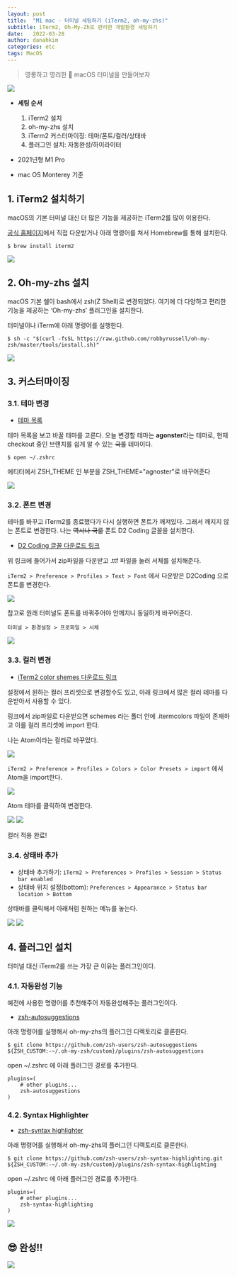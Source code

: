 ```yaml
---
layout: post
title:  "M1 mac - 터미널 세팅하기 (iTerm2, oh-my-zhs)"
subtitle: iTerm2, Oh-My-Zh로 편리한 개발환경 세팅하기
date:   2022-03-28
author: danahkim
categories: etc
tags: MacOS
---
```


> 영롱하고 영리한 🍎 macOS 터미널을 만들어보자

<img src="/assets/images/M1-mac-iTerm2-setting/iTerm2-setting-01.png">

- **세팅 순서**
    1. iTerm2 설치
    1. oh-my-zhs 설치
    1. iTerm2 커스터마이징: 테마/폰트/컬러/상태바
    1. 플러그인 설치: 자동완성/하이라이터

- 2021년형 M1 Pro
- mac OS Monterey 기준

## 1. iTerm2 설치하기

macOS의 기본 터미널 대신 더 많은 기능을 제공하는 iTerm2를 많이 이용한다. 

[공식 홈페이지](https://iterm2.com/)에서 직접 다운받거나 아래 명령어를 쳐서 Homebrew를 통해 설치한다.

```console
$ brew install iterm2
```

<img src="/assets/images/M1-mac-iTerm2-setting/iTerm2-setting-02.png">

## 2. Oh-my-zhs 설치

macOS 기본 쉘이 bash에서 zsh(Z Shell)로 변경되었다. 여기에 더 다양하고 편리한 기능을 제공하는  ‘Oh-my-zhs’ 플러그인을 설치한다.

터미널이나 iTerm에 아래 명령어를 실행한다.

```console
$ sh -c "$(curl -fsSL https://raw.github.com/robbyrussell/oh-my-zsh/master/tools/install.sh)"
```

<img src="/assets/images/M1-mac-iTerm2-setting/iTerm2-setting-03.png">

## 3. 커스터마이징

### 3.1. 테마 변경

- [테마 목록](https://github.com/ohmyzsh/ohmyzsh/wiki/Themes)

테마 목록을 보고 바꿀 테마를 고른다. 오늘 변경할 테마는 **agonster**라는 테마로, 현재 checkout 중인 브랜치를 쉽게 알 수 있는 ~~국룰~~ 테마이다.

```console
$ open ~/.zshrc
```

에티터에서 ZSH_THEME 인 부분을 ZSH_THEME="agnoster"로 바꾸어준다

<img src="/assets/images/M1-mac-iTerm2-setting/iTerm2-setting-04.png">

### 3.2. 폰트 변경

테마를 바꾸고 iTerm2를 종료했다가 다시 실행하면 폰트가 깨져있다. 그래서 깨지지 않는 폰트로 변경한다. 나는 ~~역시나 국룰~~ 폰트 D2 Coding 글꼴을 설치한다.

- [D2 Coding 글꼴 다운로드 링크](https://github.com/naver/d2codingfont)

위 링크에 들어가서 zip파일을 다운받고 .ttf 파일을 눌러 서체를 설치해준다.

`iTerm2 > Preference > Profiles > Text > Font` 에서 다운받은 D2Coding 으로 폰트를 변경한다.

<img src="/assets/images/M1-mac-iTerm2-setting/iTerm2-setting-05.png">

참고로 원래 터미널도 폰트를 바꿔주어야 안깨지니 동일하게 바꾸어준다.

`터미널 > 환경설정 > 프로파일 > 서체`

<img src="/assets/images/M1-mac-iTerm2-setting/iTerm2-setting-06.png">

### 3.3. 컬러 변경

- [iTerm2 color shemes 다운로드 링크](https://iterm2colorschemes.com/)

설정에서 원하는 컬러 프리셋으로 변경할수도 있고, 아래 링크에서 많은 컬러 테마를 다운받아서 사용할 수 있다.

링크에서 zip파일로 다운받으면 schemes 라는 폴더 안에 .itermcolors 파일이 존재하고 이를 컬러 프리셋에 import 한다.

나는 Atom이라는 컬러로 바꾸었다.

<img src="/assets/images/M1-mac-iTerm2-setting/iTerm2-setting-07.png">

`iTerm2 > Preference > Profiles > Colors > Color Presets > import` 에서 Atom을 import한다.

<img src="/assets/images/M1-mac-iTerm2-setting/iTerm2-setting-08.png">

Atom 테마를 클릭하여 변경한다.

<img src="/assets/images/M1-mac-iTerm2-setting/iTerm2-setting-09.png">

<img src="/assets/images/M1-mac-iTerm2-setting/iTerm2-setting-10.png">

컬러 적용 완료!

### 3.4. 상태바 추가

- 상태바 추가하기: `iTerm2 > Preferences > Profiles > Session > Status bar enabled`
- 상태바 위치 설정(bottom): `Preferences > Appearance > Status bar location > Bottom`

상태바를 클릭해서 아래처럼 원하는 메뉴를 놓는다. 

<img src="/assets/images/M1-mac-iTerm2-setting/iTerm2-setting-11.png">

<img src="/assets/images/M1-mac-iTerm2-setting/iTerm2-setting-12.png">

## 4. 플러그인 설치

터미널 대신 iTerm2를 쓰는 가장 큰 이유는 플러그인이다.

### 4.1. 자동완성 기능

예전에 사용한 명령어를 추천해주어 자동완성해주는 플러그인이다.

- [zsh-autosuggestions](https://github.com/zsh-users/zsh-autosuggestions)

아래 명령어를 실행해서 oh-my-zhs의 플러그인 디렉토리로 클론한다.

```console
$ git clone https://github.com/zsh-users/zsh-autosuggestions ${ZSH_CUSTOM:-~/.oh-my-zsh/custom}/plugins/zsh-autosuggestions
```

open ~/.zshrc 에 아래 플러그인 경로를 추가한다.

```
plugins=( 
    # other plugins...
    zsh-autosuggestions
)
```

### 4.2. Syntax Highlighter

- [zsh-syntax highlighter](https://github.com/zsh-users/zsh-syntax-highlighting)

아래 명령어를 실행해서 oh-my-zhs의 플러그인 디렉토리로 클론한다.

```console
$ git clone https://github.com/zsh-users/zsh-syntax-highlighting.git ${ZSH_CUSTOM:-~/.oh-my-zsh/custom}/plugins/zsh-syntax-highlighting
```

open ~/.zshrc 에 아래 플러그인 경로를 추가한다.

```
plugins=( 
    # other plugins...
    zsh-syntax-highlighting
)
```
<img src="/assets/images/M1-mac-iTerm2-setting/iTerm2-setting-13.png">

## 😎 완성!!

<img src="/assets/images/M1-mac-iTerm2-setting/iTerm2-setting-14.png">